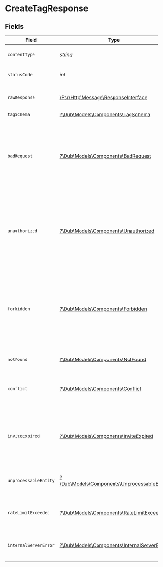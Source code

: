# CreateTagResponse


## Fields

| Field                                                                                                                                                                                                                | Type                                                                                                                                                                                                                 | Required                                                                                                                                                                                                             | Description                                                                                                                                                                                                          |
| -------------------------------------------------------------------------------------------------------------------------------------------------------------------------------------------------------------------- | -------------------------------------------------------------------------------------------------------------------------------------------------------------------------------------------------------------------- | -------------------------------------------------------------------------------------------------------------------------------------------------------------------------------------------------------------------- | -------------------------------------------------------------------------------------------------------------------------------------------------------------------------------------------------------------------- |
| `contentType`                                                                                                                                                                                                        | *string*                                                                                                                                                                                                             | :heavy_check_mark:                                                                                                                                                                                                   | HTTP response content type for this operation                                                                                                                                                                        |
| `statusCode`                                                                                                                                                                                                         | *int*                                                                                                                                                                                                                | :heavy_check_mark:                                                                                                                                                                                                   | HTTP response status code for this operation                                                                                                                                                                         |
| `rawResponse`                                                                                                                                                                                                        | [\Psr\Http\Message\ResponseInterface](https://www.php-fig.org/psr/psr-7/#33-psrhttpmessageresponseinterface)                                                                                                         | :heavy_check_mark:                                                                                                                                                                                                   | Raw HTTP response; suitable for custom response parsing                                                                                                                                                              |
| `tagSchema`                                                                                                                                                                                                          | [?\Dub\Models\Components\TagSchema](../../Models/Components/TagSchema.md)                                                                                                                                            | :heavy_minus_sign:                                                                                                                                                                                                   | The created tag                                                                                                                                                                                                      |
| `badRequest`                                                                                                                                                                                                         | [?\Dub\Models\Components\BadRequest](../../Models/Components/BadRequest.md)                                                                                                                                          | :heavy_minus_sign:                                                                                                                                                                                                   | The server cannot or will not process the request due to something that is perceived to be a client error (e.g., malformed request syntax, invalid request message framing, or deceptive request routing).           |
| `unauthorized`                                                                                                                                                                                                       | [?\Dub\Models\Components\Unauthorized](../../Models/Components/Unauthorized.md)                                                                                                                                      | :heavy_minus_sign:                                                                                                                                                                                                   | Although the HTTP standard specifies "unauthorized", semantically this response means "unauthenticated". That is, the client must authenticate itself to get the requested response.                                 |
| `forbidden`                                                                                                                                                                                                          | [?\Dub\Models\Components\Forbidden](../../Models/Components/Forbidden.md)                                                                                                                                            | :heavy_minus_sign:                                                                                                                                                                                                   | The client does not have access rights to the content; that is, it is unauthorized, so the server is refusing to give the requested resource. Unlike 401 Unauthorized, the client's identity is known to the server. |
| `notFound`                                                                                                                                                                                                           | [?\Dub\Models\Components\NotFound](../../Models/Components/NotFound.md)                                                                                                                                              | :heavy_minus_sign:                                                                                                                                                                                                   | The server cannot find the requested resource.                                                                                                                                                                       |
| `conflict`                                                                                                                                                                                                           | [?\Dub\Models\Components\Conflict](../../Models/Components/Conflict.md)                                                                                                                                              | :heavy_minus_sign:                                                                                                                                                                                                   | This response is sent when a request conflicts with the current state of the server.                                                                                                                                 |
| `inviteExpired`                                                                                                                                                                                                      | [?\Dub\Models\Components\InviteExpired](../../Models/Components/InviteExpired.md)                                                                                                                                    | :heavy_minus_sign:                                                                                                                                                                                                   | This response is sent when the requested content has been permanently deleted from server, with no forwarding address.                                                                                               |
| `unprocessableEntity`                                                                                                                                                                                                | [?\Dub\Models\Components\UnprocessableEntity](../../Models/Components/UnprocessableEntity.md)                                                                                                                        | :heavy_minus_sign:                                                                                                                                                                                                   | The request was well-formed but was unable to be followed due to semantic errors.                                                                                                                                    |
| `rateLimitExceeded`                                                                                                                                                                                                  | [?\Dub\Models\Components\RateLimitExceeded](../../Models/Components/RateLimitExceeded.md)                                                                                                                            | :heavy_minus_sign:                                                                                                                                                                                                   | The user has sent too many requests in a given amount of time ("rate limiting")                                                                                                                                      |
| `internalServerError`                                                                                                                                                                                                | [?\Dub\Models\Components\InternalServerError](../../Models/Components/InternalServerError.md)                                                                                                                        | :heavy_minus_sign:                                                                                                                                                                                                   | The server has encountered a situation it does not know how to handle.                                                                                                                                               |